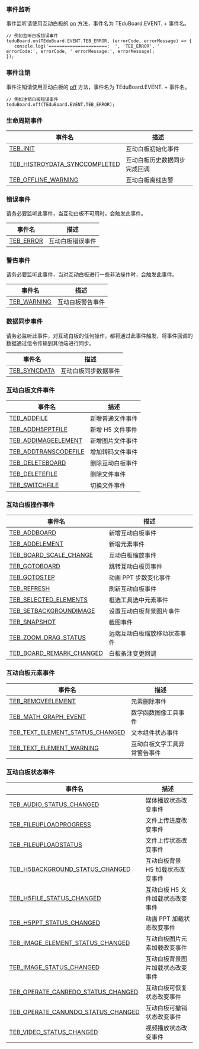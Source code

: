 ### 事件监听
事件监听请使用互动白板的 [on](https://doc.qcloudtiw.com/web/TEduBoard.html#on) 方法，事件名为 TEduBoard.EVENT. + 事件名。

```
// 例如监听白板错误事件
teduBoard.on(TEduBoard.EVENT.TEB_ERROR, (errorCode, errorMessage) => {
   console.log('======================:  ', 'TEB_ERROR', ' errorCode:', errorCode, ' errorMessage:', errorMessage);
});
```

### 事件注销

事件注销请使用互动白板的 [off](https://doc.qcloudtiw.com/web/TEduBoard.html#off) 方法，事件名为 TEduBoard.EVENT. + 事件名。

```
// 例如注销白板错误事件
teduBoard.off(TEduBoard.EVENT.TEB_ERROR);
```

### 生命周期事件

| 事件名 | 描述 |
| --- | --- |
| [TEB_INIT](https://doc.qcloudtiw.com/web/TEduBoard.html#.event:TEB_INIT) | 互动白板初始化事件  |
| [TEB_HISTROYDATA_SYNCCOMPLETED](https://doc.qcloudtiw.com/web/TEduBoard.html#.event:TEB_HISTROYDATA_SYNCCOMPLETED) | 互动白板历史数据同步完成回调  |
| [TEB_OFFLINE_WARNING](https://doc.qcloudtiw.com/web/TEduBoard.html#.event:TEB_OFFLINE_WARNING) | 互动白板离线告警  |

### 错误事件

请务必要监听此事件，当互动白板不可用时，会触发此事件。

| 事件名 | 描述 |
| --- | --- |
| [TEB_ERROR](https://doc.qcloudtiw.com/web/TEduBoard.html#.event:TEB_ERROR) | 互动白板错误事件  |


### 警告事件

请务必要监听此事件，当对互动白板进行一些非法操作时，会触发此事件。

| 事件名 | 描述 |
| --- | --- |
| [TEB_WARNING](https://doc.qcloudtiw.com/web/TEduBoard.html#.event:TEB_WARNING) | 互动白板警告事件  |

### 数据同步事件

请务必监听此事件，对互动白板的任何操作，都将通过此事件触发，将事件回调的数据通过信令传输到其他端进行同步。

| 事件名 | 描述 |
| --- | --- |
| [TEB_SYNCDATA](https://doc.qcloudtiw.com/web/TEduBoard.html#.event:TEB_SYNCDATA) | 互动白板同步数据事件  |

### 互动白板文件事件

| 事件名 | 描述 |
| --- | --- |
| [TEB_ADDFILE](https://doc.qcloudtiw.com/web/TEduBoard.html#.event:TEB_ADDFILE) | 新增普通文件事件  |
| [TEB_ADDH5PPTFILE](https://doc.qcloudtiw.com/web/TEduBoard.html#.event:TEB_ADDH5PPTFILE) | 新增 H5 文件事件  |
| [TEB_ADDIMAGEELEMENT](https://doc.qcloudtiw.com/web/TEduBoard.html#.event:TEB_ADDIMAGEELEMENT) | 新增图片文件事件  |
| [TEB_ADDTRANSCODEFILE](https://doc.qcloudtiw.com/web/TEduBoard.html#.event:TEB_ADDTRANSCODEFILE) | 增加转码文件事件  |
| [TEB_DELETEBOARD](https://doc.qcloudtiw.com/web/TEduBoard.html#.event:TEB_DELETEBOARD) | 删除互动白板事件  |
| [TEB_DELETEFILE](https://doc.qcloudtiw.com/web/TEduBoard.html#.event:TEB_DELETEFILE) | 删除文件事件  |
| [TEB_SWITCHFILE](https://doc.qcloudtiw.com/web/TEduBoard.html#.event:TEB_SWITCHFILE) | 切换文件事件  |

### 互动白板操作事件

| 事件名 | 描述 |
| --- | --- |
| [TEB_ADDBOARD](https://doc.qcloudtiw.com/web/TEduBoard.html#.event:TEB_ADDBOARD) | 新增互动白板事件  |
| [TEB_ADDELEMENT](https://doc.qcloudtiw.com/web/TEduBoard.html#.event:TEB_ADDELEMENT) | 新增元素事件  |
| [TEB_BOARD_SCALE_CHANGE](https://doc.qcloudtiw.com/web/TEduBoard.html#.event:TEB_BOARD_SCALE_CHANGE) | 互动白板缩放事件  |
| [TEB_GOTOBOARD](https://doc.qcloudtiw.com/web/TEduBoard.html#.event:TEB_GOTOBOARD) | 跳转互动白板页事件  |
| [TEB_GOTOSTEP](https://doc.qcloudtiw.com/web/TEduBoard.html#.event:TEB_GOTOSTEP) | 动画 PPT 步数变化事件  |
| [TEB_REFRESH](https://doc.qcloudtiw.com/web/TEduBoard.html#.event:TEB_REFRESH) | 刷新互动白板事件  |
| [TEB_SELECTED_ELEMENTS](https://doc.qcloudtiw.com/web/TEduBoard.html#.event:TEB_SELECTED_ELEMENTS) | 框选工具选中元素事件  |
| [TEB_SETBACKGROUNDIMAGE](https://doc.qcloudtiw.com/web/TEduBoard.html#.event:TEB_SETBACKGROUNDIMAGE) | 设置互动白板背景图片事件  |
| [TEB_SNAPSHOT](https://doc.qcloudtiw.com/web/TEduBoard.html#.event:TEB_SNAPSHOT) | 截图事件  |
| [TEB_ZOOM_DRAG_STATUS](https://doc.qcloudtiw.com/web/TEduBoard.html#.event:TEB_ZOOM_DRAG_STATUS) | 远端互动白板缩放移动状态事件  |
| [TEB_BOARD_REMARK_CHANGED](https://doc.qcloudtiw.com/web/TEduBoard.html#.event:TEB_BOARD_REMARK_CHANGED) | 白板备注变更回调 |

### 互动白板元素事件

| 事件名 | 描述 |
| --- | --- |
| [TEB_REMOVEELEMENT](https://doc.qcloudtiw.com/web/TEduBoard.html#.event:TEB_REMOVEELEMENT) | 元素删除事件  |
| [TEB_MATH_GRAPH_EVENT](https://doc.qcloudtiw.com/web/TEduBoard.html#.event:TEB_MATH_GRAPH_EVENT) | 数学函数图像工具事件  |
| [TEB_TEXT_ELEMENT_STATUS_CHANGED](https://doc.qcloudtiw.com/web/TEduBoard.html#.event:TEB_TEXT_ELEMENT_STATUS_CHANGED) | 文本组件状态事件  |
| [TEB_TEXT_ELEMENT_WARNING](https://doc.qcloudtiw.com/web/TEduBoard.html#.event:TEB_TEXT_ELEMENT_WARNING) | 互动白板文字工具异常警告事件  |

### 互动白板状态事件

| 事件名 | 描述 |
| --- | --- |
| [TEB_AUDIO_STATUS_CHANGED](https://doc.qcloudtiw.com/web/TEduBoard.html#.event:TEB_AUDIO_STATUS_CHANGED) | 媒体播放状态改变事件  |
| [TEB_FILEUPLOADPROGRESS](https://doc.qcloudtiw.com/web/TEduBoard.html#.event:TEB_FILEUPLOADPROGRESS) | 文件上传进度改变事件  |
| [TEB_FILEUPLOADSTATUS](https://doc.qcloudtiw.com/web/TEduBoard.html#.event:TEB_FILEUPLOADSTATUS) | 文件上传状态改变事件  |
| [TEB_H5BACKGROUND_STATUS_CHANGED](https://doc.qcloudtiw.com/web/TEduBoard.html#.event:TEB_H5BACKGROUND_STATUS_CHANGED) | 互动白板背景 H5 加载状态改变事件  |
| [TEB_H5FILE_STATUS_CHANGED](https://doc.qcloudtiw.com/web/TEduBoard.html#.event:TEB_H5FILE_STATUS_CHANGED) | 互动白板 H5 文件加载状态改变事件  |
| [TEB_H5PPT_STATUS_CHANGED](https://doc.qcloudtiw.com/web/TEduBoard.html#.event:TEB_H5PPT_STATUS_CHANGED) | 动画 PPT 加载状态改变事件  |
| [TEB_IMAGE_ELEMENT_STATUS_CHANGED](https://doc.qcloudtiw.com/web/TEduBoard.html#.event:TEB_IMAGE_ELEMENT_STATUS_CHANGED) | 互动白板图片元素加载改变事件  |
| [TEB_IMAGE_STATUS_CHANGED](https://doc.qcloudtiw.com/web/TEduBoard.html#.event:TEB_IMAGE_STATUS_CHANGED) | 互动白板背景图片加载状态改变事件  |
| [TEB_OPERATE_CANREDO_STATUS_CHANGED](https://doc.qcloudtiw.com/web/TEduBoard.html#.event:TEB_OPERATE_CANREDO_STATUS_CHANGED) | 互动白板可恢复状态改变事件  |
| [TEB_OPERATE_CANUNDO_STATUS_CHANGED](https://doc.qcloudtiw.com/web/TEduBoard.html#.event:TEB_OPERATE_CANUNDO_STATUS_CHANGED) | 互动白板可撤销状态改变事件  |
| [TEB_VIDEO_STATUS_CHANGED](https://doc.qcloudtiw.com/web/TEduBoard.html#.event:TEB_VIDEO_STATUS_CHANGED) | 视频播放状态改变事件  |
